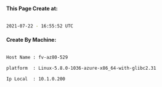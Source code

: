 
   
#### This Page Create at:

```bash

2021-07-22 - 16:55:52 UTC

```

#### Create By Machine:

```bash

Host Name : fv-az80-529

platform  : Linux-5.8.0-1036-azure-x86_64-with-glibc2.31

Ip Local  : 10.1.0.200

```

